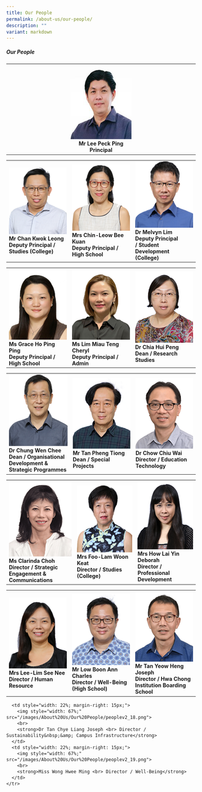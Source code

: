 ```yaml
---
title: Our People
permalink: /about-us/our-people/
description: ""
variant: markdown
---
```

##### Our People
<table style="table-layout: fixed; width: 100%;">
  <tbody>
    <tr>
      <td style="width: 22%; text-align: center;">
        <img style="width: 33%;" src="/images/About%20Us/Our%20People/peoplev2_1.png">
        <br>
        <strong>Mr Lee Peck Ping <br> Principal </strong>
      </td>
    </tr>
  </tbody>
</table>

<table style="table-layout: fixed; width: 100%;">
  <tbody>
    <tr>
      <td style="width: 22%; margin-right: 15px;">
        <img style="width: 100%;" src="/images/About%20Us/Our%20People/peoplev2_2.png">
        <br>
        <strong>Mr Chan Kwok Leong<br> Deputy Principal / Studies (College)<br> </strong>
      </td>
      <td style="width: 22%; margin-right: 15px;">
        <img style="width: 100%;" src="/images/About%20Us/Our%20People/peoplev2_3.png">
        <br>
        <strong>Mrs Chin-Leow Bee Kuan <br>Deputy Principal / High School </strong>
      </td>
      <td style="width: 22%; margin-right: 15px;">
        <img style="width: 100%;" src="/images/About%20Us/Our%20People/peoplev2_4.png">
        <br>
        <strong>Dr Melvyn Lim <br> Deputy Principal <br> / Student Development <br>(College) </strong>
      </td>
    </tr>
  </tbody>
</table>

<table style="table-layout: fixed; width: 100%;">
  <tbody>
    <tr>
      <td style="width: 22%; margin-right: 15px;">
        <img style="width: 100%;" src="/images/About%20Us/Our%20People/peoplev2_5.png">
        <br>
        <strong>Ms Grace Ho Ping Ping <br> Deputy Principal / High School </strong>
      </td>
      <td style="width: 22%; margin-right: 15px;">
        <img style="width: 100%;" src="/images/About%20Us/Our%20People/peoplev2_6.png">
        <br>
        <strong>Ms Lim Miau Teng Cheryl <br> Deputy Principal / Admin</strong>
      </td>
      <td style="width: 22%; margin-right: 15px;">
        <img style="width: 100%;" src="/images/About%20Us/Our%20People/peoplev2_7.png">
        <br>
        <strong>Dr Chia Hui Peng <br> Dean / Research Studies</strong>
      </td>
    </tr>
  </tbody>
</table>

<table style="table-layout: fixed; width: 100%;">
  <tbody>
    <tr>
      <td style="width: 22%; margin-right: 15px;">
        <img style="width: 100%;" src="/images/About%20Us/Our%20People/peoplev2_8.png">
        <br>
        <strong>Dr Chung Wen Chee <br> Dean / Organisational Development &amp; Strategic Programmes</strong>
      </td>
      <td style="width: 22%; margin-right: 15px;">
        <img style="width: 100%;" src="/images/About%20Us/Our%20People/peoplev2_9.png">
        <br>
        <strong>Mr Tan Pheng Tiong <br> Dean / Special Projects </strong>
      </td>
      <td style="width: 22%; margin-right: 15px;">
        <img style="width: 100%;" src="/images/About%20Us/Our%20People/peoplev2_10.png">
        <br>
        <strong>Dr Chow Chiu Wai <br> Director / Education Technology</strong>
      </td>
    </tr>
  </tbody>
</table>

<table style="table-layout: fixed; width: 100%;">
  <tbody>
    <tr>
      <td style="width: 22%; margin-right: 15px;">
        <img style="width: 100%;" src="/images/About%20Us/Our%20People/peoplev2_11.png">
        <br>
        <strong>Ms Clarinda Choh <br> Director / Strategic Engagement &amp; Communications</strong>
      </td>
      <td style="width: 22%; margin-right: 15px;">
        <img style="width: 100%;" src="/images/About%20Us/Our%20People/peoplev2_12.png">
        <br>
        <strong>Mrs Foo-Lam Woon Keat <br> Director / Studies (College)</strong>
      </td>
      <td style="width: 22%; margin-right: 15px;">
        <img style="width: 100%;" src="/images/About%20Us/Our%20People/peoplev2_13.png">
        <br>
        <strong>Mrs How Lai Yin Deborah <br> Director / Professional Development</strong>
      </td>
    </tr>
  </tbody>
</table>

<table style="table-layout: fixed; width: 100%;">
  <tbody>
    <tr>
      <td style="width: 22%; margin-right: 15px;">
        <img style="width: 100%;" src="/images/About%20Us/Our%20People/peoplev2_14.png">
        <br>
        <strong>Mrs Lee-Lim See Nee <br> Director / Human Resource</strong>
      </td>
      <td style="width: 22%; margin-right: 15px;">
        <img style="width: 100%;" src="/images/About%20Us/Our%20People/peoplev2_15.png">
        <br>
        <strong>Mr Low Boon Ann Charles <br> Director / Well-Being (High School)</strong>
      </td>
      <td style="width: 22%; margin-right: 15px;">
        <img style="width: 100%;" src="/images/About%20Us/Our%20People/peoplev2_16.png">
        <br>
        <strong>Mr Tan Yeow Heng Joseph <br> Director / Hwa Chong Institution Boarding School</strong>
      </td>
    </tr>
  </tbody>
</table>

<table style="table-layout: fixed; width: 100%;">
  <tbody>
    <tr>
      
      <td style="width: 22%; margin-right: 15px;">
        <img style="width: 67%;" src="/images/About%20Us/Our%20People/peoplev2_18.png">
        <br>
        <strong>Dr Tan Chye Liang Joseph <br> Director / Sustainability&nbsp;&amp; Campus Infrastructure</strong>
      </td>
      <td style="width: 22%; margin-right: 15px;">
        <img style="width: 67%;" src="/images/About%20Us/Our%20People/peoplev2_19.png">
        <br>
        <strong>Miss Wong Hwee Ming <br> Director / Well-Being</strong>
      </td>
    </tr>
  </tbody>
</table>